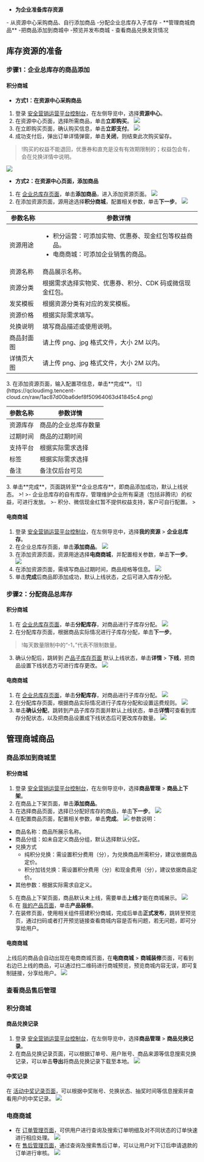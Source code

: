 - **为企业准备库存资源**
<dx-steps>
- 从资源中心采购商品、自行添加商品
-分配企业总库存入子库存
</dx-steps>
- **管理商城商品**
<dx-steps>
-把商品添加到商城中
-预览并发布商城
- 查看商品兑换发货情况
</dx-steps>


## 库存资源的准备
### 步骤1：企业总库存的商品添加

#### 积分商城

- **方式1：在资源中心采购商品**
 1. 登录 [安全营销运营平台控制台](https://console.cloud.tencent.com/smop/auth/prodMngt)，在左侧导览中，选择**资源中心**。
 2. 在资源中心页面，选择所需商品，单击**立即购买**。
![](https://qcloudimg.tencent-cloud.cn/raw/4c41ca7cc65ade54ee35f25390aa7e8a.png)
 3. 在立即购买页面，确认购买信息，单击**立即支付**。
![](https://qcloudimg.tencent-cloud.cn/raw/b62e837c9cd564be146bacc42d5bea56.png)
 4. 成功支付后，弹出订单详情弹窗，单击**关闭**，则结束此次购买留存。
>!购买的权益不能退回，优惠券和直充是没有有效期限制的；权益包会有，会在兑换详情中说明。
>
![](https://qcloudimg.tencent-cloud.cn/raw/ba0720e7a6f52e76b3a46ff991a5cfd9.png)

- **方式2：在资源中心页面，添加商品**
 1. 在 [企业总库存页面](https://console.cloud.tencent.com/smop/inventory/commodity_pool)，单击**添加商品**，进入添加资源页面。
![](https://qcloudimg.tencent-cloud.cn/raw/93821e4ebb8a05c6bda61d595d8aa211.png)
 2. 在添加资源页面，源用途选择**积分商城**，配置相关参数，单击**下一步**。
![](https://qcloudimg.tencent-cloud.cn/raw/2d0148f847147e192d97cbb4426f2293.png)
<table>
<thead>
<tr>
<th>参数名称</th>
<th>参数详情</th>
</tr>
</thead>
<tbody><tr>
<td>资源用途</td>
<td><ul><li>积分运营：可添加实物、优惠券、现金红包等权益商品。</li><li>电商商城：可添加企业销售的商品。</li></td>
</tr>
<tr>
<td>资源名称</td>
<td>商品展示名称。</td>
</tr>
<tr>
<td>资源分类</td>
<td>根据需求选择实物奖、优惠券、积分、CDK 码或微信现金红包。</td>
</tr>
<tr>
<td>发奖模板</td>
<td>根据资源分类有对应的发奖模板。</td>
</tr>
<tr>
<td>资源价格</td>
<td>根据实际需求填写。</td>
</tr>
<tr>
<td>兑换说明</td>
<td>填写商品描述或使用说明。</td>
</tr>
<tr>
<td>商品封面图</td>
<td>请上传 png、jpg 格式文件，大小 2M 以内。</td>
</tr>
<tr>
<td>详情页大图</td>
<td>请上传 png、jpg 格式文件，大小 2M 以内。</td>
</tr>
</tbody></table>
 3. 在添加资源页面，输入配置项信息，单击**完成**。
 ![](https://qcloudimg.tencent-cloud.cn/raw/1ac87d00ba6def8f50964063d41845c4.png)
<table>
<thead>
<tr>
<th>参数名称</th>
<th>参数详情</th>
</tr>
</thead>
<tbody><tr>
<td>资源库存</td>
<td>商品的企业总库存数量</td>
</tr>
<tr>
<td>过期时间</td>
<td>商品的过期时间</td>
</tr>
<tr>
<td>支持平台</td>
<td>根据实际需求选择</td>
</tr>
<tr>
<td>标签</td>
<td>根据实际需求选择</td>
</tr>
<tr>
<td>备注</td>
<td>备注仅后台可见</td>
</tr>
</tbody></table>
 3. 单击**完成**，页面跳转至**企业总库存**，即商品添加成功，默认上线状态。
>!
>- 企业总库存的自有库存，管理维护企业所有渠道（包括非腾讯）的权益，可进行发放。
>- 积分、微信现金红暂不提供权益支持，客户可自行配置。
>


#### 电商商城
1. 登录 [安全营销运营平台控制台](https://console.cloud.tencent.com/smop/inventory/commodity_pool)，在左侧导览中，选择**我的资源** > **企业总库存**。
2. 在企业总库存页面，单击**添加商品**。
![](https://qcloudimg.tencent-cloud.cn/raw/f526db24de039eb7a772899e30bf402e.png)
2. 在添加资源页面，资源用途选择**电商商城**，并配置相关参数，单击**下一步**。
![](https://qcloudimg.tencent-cloud.cn/raw/8d5af6a535e9c157ccfc3ca883dff7b7.png)
3. 在添加资源页面，需填写商品过期时间，商品规格等信息。
 ![](https://qcloudimg.tencent-cloud.cn/raw/1ac87d00ba6def8f50964063d41845c4.png)
4. 单击**完成**后商品即添加成功，默认上线状态，之后可进入库存分配。


### 步骤2：分配商品总库存[](id:stpe2)
#### 积分商城
1. 在 [企业总库存页面](https://console.cloud.tencent.com/smop/inventory/commodity_pool)，单击**分配库存**，对商品进行子库存分配。
![](https://qcloudimg.tencent-cloud.cn/raw/035c991ff089efae7de53f6eaf42bd93.png)
2. 在分配库存页面，根据商品实际情况进行子库存分配，单击**下一步**。
>!每天数量限制中的“-1，”代表不限制数量。
>
3. 确认分配后，跳转到 [产品子库存页面](https://console.cloud.tencent.com/smop/inventory/inventory_allocation) 默认上线状态，单击**详情** > **下线**，把商品设置下线状态方可进行库存更改。
![](https://qcloudimg.tencent-cloud.cn/raw/26c87ed3ad1cf5e5233cf24898660fb6.png)

#### 电商商城
1. 在 [企业总库存页面](https://console.cloud.tencent.com/smop/inventory/commodity_pool)，单击**分配库存**，对商品进行子库存分配。
![](https://qcloudimg.tencent-cloud.cn/raw/e5109b91b67e029cb80d279303827ea1.png)
2. 在分配库存页面，根据商品实际情况进行子库存分配和设置运费规则。
![](https://qcloudimg.tencent-cloud.cn/raw/8c6ff7337d05bb7b39130caa843082f8.png)
2. 单击**确认分配**，跳转到产品子库存页面并默认上线状态，单击**详情**可查看到库存分配状态，以及把商品设置成下线状态后可更改库存数量。
![](https://qcloudimg.tencent-cloud.cn/raw/f135b04105d3c1b6066e67c52693f01f.png)


## 管理商城商品
### 商品添加到商城里
#### 积分商城
1. 登录 [安全营销运营平台控制台](https://console.cloud.tencent.com/smop/data/mallUser)，在左侧导览中，选择**商品管理** > **商品上下架**。
2. 在商品上下架页面，单击**添加商品**。
3. 在选择商品页面，选择已分配好库存的商品，单击**下一步**。
![](https://qcloudimg.tencent-cloud.cn/raw/1425a255fee3454f405f7b4e8c985e5b.png)
4. 在配置商品页面，配置相关参数，单击**完成**。
![](https://qcloudimg.tencent-cloud.cn/raw/f170078beaa88eed9d423e3ddccf6c87.png)
参数说明：
 - 商品名称：商品所展示名称。
 - 商品分组：如未自定义商品分组，默认选择默认分区。
 - 兑换方式
    - 纯积分兑换：需设置积分费用（分），为兑换商品所需积分，建议依据商品定价。
    - 积分加钱兑换：需设置积分费用（分）和现金费用（分），建议依据商品定价。
  - 其他参数：根据实际需求自定义。
5. 在商品上下架页面，商品默认未上线，需要单击**上线**才能在商城展示。
![](https://qcloudimg.tencent-cloud.cn/raw/84e3f98c5613213a92eab7fc30b1c84b.png)
6. 在 [我的产品页面](https://console.cloud.tencent.com/smop/mall/mall_front_page)，单击**产品装修**。
7. 在装修页面，使用相关组件搭建积分商城，完成后单击**正式发布**，跳转至预览页，通过扫码或者打开预览链接查看商城内容是否有问题，若无问题，即可分享给用户。


#### 电商商城
上线后的商品会自动出现在电商商城页面，在**电商商城**  > **商城装修**页面，可看到右边已上线的商品，可以通过扫二维码进行商城预览，预览商城内容无误，即可复制链接，分享给用户。
![](https://qcloudimg.tencent-cloud.cn/raw/400322fcb42e57fa6e20f986f03bb13f.png)

### 查看商品售后管理
### 积分商城
#### 商品兑换记录
1. 登录 [安全营销运营平台控制台](https://console.cloud.tencent.com/smop/data/mallUser)，在左侧导览中，选择**商品管理** > **商品兑换记录**。
2. 在商品兑换记录页面，可以根据订单号、用户账号、商品来源等信息搜索兑换记录，可以单击**导出**将商品兑换记录下载至本地。
![](https://qcloudimg.tencent-cloud.cn/raw/e6b5added2c90ffd03914f1809bb8e7c.png)

#### 中奖记录
在 [活动中奖记录页面](https://console.cloud.tencent.com/smop/mall/act_lottery_record)，可以根据中奖账号、兑换状态、抽奖时间等信息搜索并查看用户的中奖记录。
![](https://qcloudimg.tencent-cloud.cn/raw/81b60d2d356d2e706471ce26b4d9a176.png)

### 电商商城
- 在 [订单管理页面](https://console.cloud.tencent.com/smop/shop/order)，可供用户进行查询及搜索订单明细及对不同状态的订单快速进行相应处理。
![](https://qcloudimg.tencent-cloud.cn/raw/42d190a90bd6c653dba6292ff42a8770.png)
- 在 [售后管理页面](https://console.cloud.tencent.com/smop/shop/refundOrder)，通过查询及搜索售后订单，可以让用户对下订后申请退款的订单进行审核。
![](https://qcloudimg.tencent-cloud.cn/raw/3e95c36bb3c7daec2231eb230ecc3225.png)



